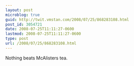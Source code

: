 ```yaml
---
layout: post
microblog: true
guid: http://twit.vmstan.com/2008/07/25/868283108.html
post_id: 3054721
date: 2008-07-25T11:11:27-0600
lastmod: 2008-07-25T11:11:27-0600
type: post
url: /2008/07/25/868283108.html
---
```

Nothing beats McAlisters tea.
